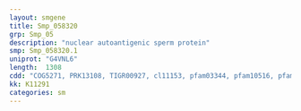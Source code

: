 ```yaml
---
layout: smgene
title: Smp_058320
grp: Smp_05
description: "nuclear autoantigenic sperm protein"
smp: Smp_058320.1
uniprot: "G4VNL6"
length:  1308
cdd: "COG5271, PRK13108, TIGR00927, cl11153, pfam03344, pfam10516, pfam13424"
kk: K11291
categories: sm
---
```


